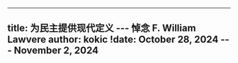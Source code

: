 
---
title: 为民主提供现代定义 --- 悼念 F. William Lawvere
author: kokic
!date: October 28, 2024 --- November 2, 2024 
---

<link href="https://fonts.googleapis.com/css2?family=LXGW+WenKai+TC&display=swap" rel="stylesheet">

<style>
.kaiti {
  font-family: "LXGW WenKai TC", serif;
  font-style: normal;
}

em {
  font-family: "Source Serif 4", serif;
  font-style: italic;
}
</style>

[](/smaragdina/mourn-lawvere-000A.typ#:html)